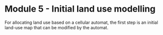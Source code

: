 # Module 5 - Initial land use modelling
 
For allocating land use based on a cellular automat, the first step is an initial land-use map that can be modified by the automat.
